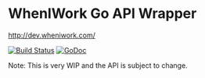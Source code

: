 # WhenIWork Go API Wrapper

http://dev.wheniwork.com/

[![Build Status](https://travis-ci.org/bluebottlecoffee/wheniwork.svg?branch=master)](https://travis-ci.org/bluebottlecoffee/wheniwork)
[![GoDoc](https://godoc.org/github.com/bluebottlecoffee/wheniwork?status.svg)](https://godoc.org/github.com/bluebottlecoffee/wheniwork)

Note:  This is very WIP and the API is subject to change.
